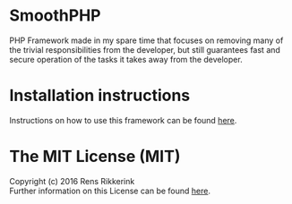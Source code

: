 # SmoothPHP
PHP Framework made in my spare time that focuses on removing many of the trivial responsibilities from the developer, but still guarantees fast and secure operation of the tasks it takes away from the developer.

# Installation instructions
Instructions on how to use this framework can be found [here](https://github.com/Ikkerens/SmoothPHP/wiki/Installation-(Unix-Linux)).

# The MIT License (MIT)

Copyright (c) 2016 Rens Rikkerink  
Further information on this License can be found [here](https://github.com/Ikkerens/SmoothPHP/blob/master/License.md).
